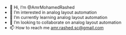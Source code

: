 - 👋 Hi, I’m @AmrMohamedRashed
- 👀 I’m interested in analog layout automation
- 🌱 I’m currently learning analog layout automation
- 💞️ I’m looking to collaborate on analog layout automation
- 📫 How to reach me amr.rashed.sc@gmail.com

<!---
AmrMohamedRashed/AmrMohamedRashed is a ✨ special ✨ repository because its `README.md` (this file) appears on your GitHub profile.
You can click the Preview link to take a look at your changes.
--->
